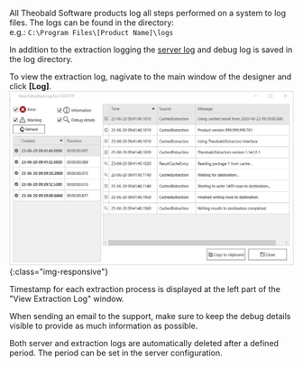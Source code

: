 All Theobald Software products log all steps performed on a system to log files.
The logs can be found in the directory: <br>
e.g.: `C:\Program Files\[Product Name]\logs`

In addition to the extraction logging the [server log](./server-logging) and debug log is saved in the log directory.

To view the extraction log, nagivate to the main window of the designer and click **[Log]**.
![View-Extraction-Log](/img/content/View-Extraction-Log.png){:class="img-responsive"}

Timestamp for each extraction process is displayed at the left part of the "View Extraction Log" window.

When sending an email to the support, make sure to keep the debug details visible to provide as much information as possible.

Both server and extraction logs are automatically deleted after a defined period. The period can be set in the server configuration.

